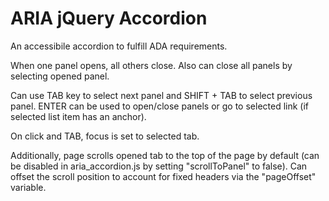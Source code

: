 # ARIA jQuery Accordion
An accessibile accordion to fulfill ADA requirements.

When one panel opens, all others close. Also can close all panels by selecting opened panel.

Can use TAB key to select next panel and SHIFT + TAB to select previous panel. ENTER can be used to open/close panels or go to selected link (if selected list item has an anchor).

On click and TAB, focus is set to selected tab.

Additionally, page scrolls opened tab to the top of the page by default (can be disabled in aria_accordion.js by setting "scrollToPanel" to false). Can offset the scroll position to account for fixed headers via the "pageOffset" variable.
